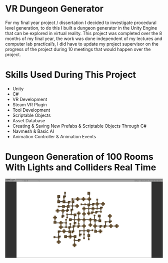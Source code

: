 # VR Dungeon Generator
For my final year project / dissertation I decided to investigate procedural level generation, to do this I built a dungeon generator in the Unity Engine that can be explored in virtual reality. This project was completed over the 8 months of my final year, the work was done independent of my lectures and computer lab practical’s, I did have to update my project supervisor on the progress of the project during 10 meetings that would happen over the project.

# Skills Used During This Project
* Unity
* C#
* VR Development
* Steam VR Plugin
* Tool Development
* Scriptable Objects
* Asset Database
* Creating & Saving New Prefabs & Scriptable Objects Through C#
* Navmesh & Basic AI
* Animation Controller & Animation Events

# Dungeon Generation of 100 Rooms With Lights and Colliders Real Time
![Dungeon Generation GIF](https://raw.githubusercontent.com/geohan98/geohan98.github.io/master/Images/g0RyJadKTs.gif)




